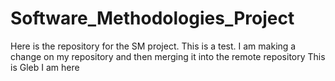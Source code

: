 # Software_Methodologies_Project
Here is the repository for the SM project.
This is a test.
I am making a change on my repository and then merging it into the remote repository
This is Gleb I am here


